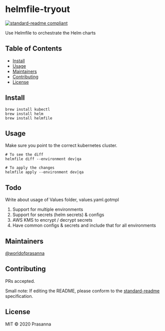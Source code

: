 # helmfile-tryout

[![standard-readme compliant](https://img.shields.io/badge/standard--readme-OK-green.svg?style=flat-square)](https://github.com/RichardLitt/standard-readme)

Use Helmfile to orchestrate the Helm charts

## Table of Contents

- [Install](#install)
- [Usage](#usage)
- [Maintainers](#maintainers)
- [Contributing](#contributing)
- [License](#license)

## Install

```
brew install kubectl
brew install helm
brew install helmfile
```

## Usage

Make sure you point to the correct kubernetes cluster.
```
# To see the diff
helmfile diff --environment dev|qa

# To apply the changes
helmfile apply --environment dev|qa
```

## Todo

Write about usage of Values folder, values.yaml.gotmpl
1. Support for multiple environments
2. Support for secrets (helm secrets) & configs
3. AWS KMS to encrypt / decrypt secrets
4. Have common configs & secrets and include that for all environments


## Maintainers

[@worldofprasanna](https://github.com/worldofprasanna)

## Contributing

PRs accepted.

Small note: If editing the README, please conform to the [standard-readme](https://github.com/RichardLitt/standard-readme) specification.

## License

MIT © 2020 Prasanna
